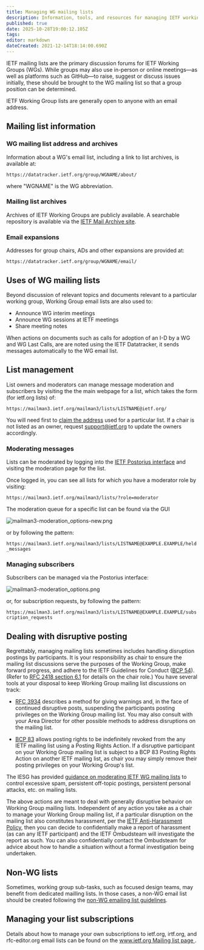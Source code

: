 ```yaml
---
title: Managing WG mailing lists
description: Information, tools, and resources for managing IETF working group mailing lists
published: true
date: 2025-10-28T19:00:12.105Z
tags: 
editor: markdown
dateCreated: 2021-12-14T18:14:00.690Z
---
```



IETF mailing lists are the primary discussion forums for IETF Working Groups (WGs). While groups may also use in-person or online meetings—as well as platforms such as GitHub—to raise, suggest or discuss issues initially, these should be brought to the WG mailing list so that a group position can be determined.

IETF Working Group lists are generally open to anyone with an email address.

## Mailing list information

### WG mailing list address and archives
Information about a WG's email list, including a link to list archives, is available at:

`https://datatracker.ietf.org/group/WGNAME/about/`

where "WGNAME" is the WG abbreviation. 

### Mailing list archives
Archives of IETF Working Groups are publicly available. A searchable repository is available via the [IETF Mail Archive site](https://mailarchive.ietf.org/arch/).

### Email expansions

Addresses for group chairs, ADs and other expansions are provided at:

`https://datatracker.ietf.org/group/WGNAME/email/`


## Uses of WG mailing lists
Beyond discussion of relevant topics and documents relevant to a particular working group, Working Group email lists are also used to:
- Announce WG interim meetings
- Announce WG sessions at IETF meetings
- Share meeting notes

When actions on documents such as calls for adoption of an I-D by a WG and WG Last Calls, are are noted using the IETF Datatracker, it sends messages automatically to the WG email list.

## List management
List owners and moderators can manage message moderation and subscribers by visiting the the main webpage for a list, which takes the form (for ietf.org lists) of:

`https://mailman3.ietf.org/mailman3/lists/LISTNAME@ietf.org/`

You will need first to [claim the address](https://www.ietf.org/participate/lists/#managing) used for a particular list. If a chair is not listed as an owner, request support@ietf.org to update the owners accordingly.

### Moderating messages
Lists can be moderated by logging into the [IETF Postorius interface](https://mailman3.ietf.org/mailman3/) and visiting the moderation page for the list.

Once logged in, you can see all lists for which you have a moderator role by visiting:

`https://mailman3.ietf.org/mailman3/lists/?role=moderator`

The moderation queue for a specific list can be found via the GUI

![mailman3-moderation_options-new.png](/mailman3-moderation_options-new.png)

or by following the pattern:

`https://mailman3.ietf.org/mailman3/lists/LISTNAME@EXAMPLE.EXAMPLE/held_messages`

### Managing subscribers

Subscribers can be managed via the Postorius interface:

![mailman3-moderation_options.png](/mailman3-subscription_options.png)

or, for subscription requests, by following the pattern:

`https://mailman3.ietf.org/mailman3/lists/LISTNAME@EXAMPLE.EXAMPLE/subscription_requests`

## Dealing with disruptive posting
Regrettably, managing mailing lists sometimes includes handling disruption postings by participants. It is your responsibility as chair to ensure the mailing list discussions serve the purposes of the Working Group, make forward progress, and adhere to the IETF Guidelines for Conduct ([BCP 54](https://www.rfc-editor.org/info/bcp54)). (Refer to [RFC 2418 section 6.1](https://www.rfc-editor.org/rfc/rfc2418.html#section-6.1) for details on the chair role.) You have several tools at your disposal to keep Working Group mailing list discussions on track:

- [RFC 3934](https://www.rfc-editor.org/rfc/rfc3934) describes a method for giving warnings and, in the face of continued disruptive posts, suspending the participants posting privileges on the Working Group mailing list. You may also consult with your Area Director for other possible methods to address disruptions on the mailing list.

- [BCP 83](https://www.rfc-editor.org/info/bcp83) allows posting rights to be indefinitely revoked from the any IETF mailing list using a Posting Rights Action. If a disruptive participant on your Working Group mailing list is subject to a BCP 83 Posting Rights Action on another IETF mailing list, as chair you may simply remove their posting privileges on your Working Group's list.

The IESG has provided [guidance on moderating IETF WG mailing lists](https://www.ietf.org/about/groups/iesg/statements/mailing-lists-moderation/) to control excessive spam, persistent off-topic postings, persistent personal attacks, etc. on mailing lists.

The above actions are meant to deal with generally disruptive behavior on Working Group mailing lists. Independent of any action you take as a chair to manage your Working Group mailing list, if a particular disruption on the mailing list also constitutes harassment, per the [IETF Anti-Harassment Policy](https://datatracker.ietf.org/doc/statement-iesg-ietf-anti-harassment-policy-20131103/), then you can decide to confidentially make a report of harassment (as can any IETF participant) and the IETF Ombudsteam will investigate the report as such. You can also confidentially contact the Ombudsteam for advice about how to handle a situation without a formal investigation being undertaken.

## Non-WG lists

Sometimes, working group sub-tasks, such as focused design teams, may benefit from dedicated mailling lists. In those cases, a non-WG email list should be created following the [non-WG emailing list guidelines](https://www.ietf.org/participate/lists/nonwglist-guidelines/).


## Managing your list subscriptions
Details about how to manage your own subscriptions to ietf.org, irtf.org, and rfc-editor.org email lists can be found on the [www.ietf.org Mailing list page  ](https://www.ietf.org/participate/lists/#managing).


